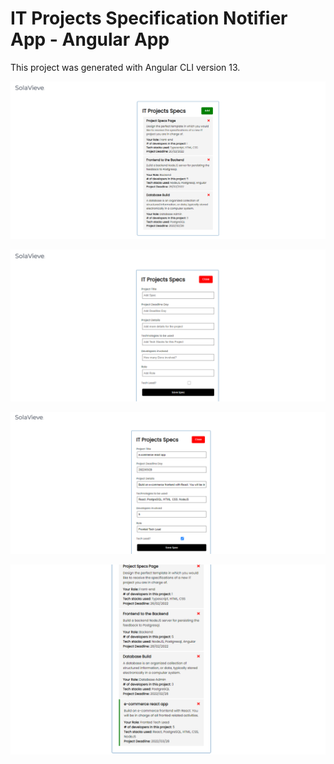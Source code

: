 # IT Projects Specification Notifier App - Angular App

This project was generated with Angular CLI version 13.


![Screenshot](src/assets/snaps/specs1.png)

![Screenshot](src/assets/snaps/specs2.png)

![Screenshot](src/assets/snaps/specs3.png)

![Screenshot](src/assets/snaps/specs4.png)
